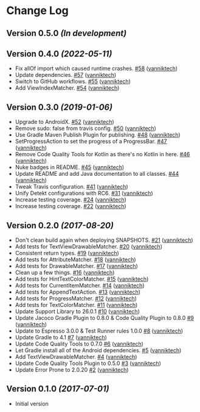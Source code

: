 # Change Log

Version 0.5.0 *(In development)*
--------------------------------

Version 0.4.0 *(2022-05-11)*
----------------------------

- Fix allOf import which caused runtime crashes. [\#58](https://github.com/vanniktech/espresso-utils/pull/58) ([vanniktech](https://github.com/vanniktech))
- Update dependencies. [\#57](https://github.com/vanniktech/espresso-utils/pull/57) ([vanniktech](https://github.com/vanniktech))
- Switch to GitHub workflows. [\#55](https://github.com/vanniktech/espresso-utils/pull/55) ([vanniktech](https://github.com/vanniktech))
- Add ViewIndexMatcher. [\#54](https://github.com/vanniktech/espresso-utils/pull/54) ([vanniktech](https://github.com/vanniktech))

Version 0.3.0 *(2019-01-06)*
----------------------------

- Upgrade to AndroidX. [\#52](https://github.com/vanniktech/espresso-utils/pull/52) ([vanniktech](https://github.com/vanniktech))
- Remove sudo: false from travis config. [\#50](https://github.com/vanniktech/espresso-utils/pull/50) ([vanniktech](https://github.com/vanniktech))
- Use Gradle Maven Publish Plugin for publishing. [\#48](https://github.com/vanniktech/espresso-utils/pull/48) ([vanniktech](https://github.com/vanniktech))
- SetProgressAction to set the progress of a ProgressBar. [\#47](https://github.com/vanniktech/espresso-utils/pull/47) ([vanniktech](https://github.com/vanniktech))
- Remove Code Quality Tools for Kotlin as there's no Kotlin in here. [\#46](https://github.com/vanniktech/espresso-utils/pull/46) ([vanniktech](https://github.com/vanniktech))
- Nuke badges in README. [\#45](https://github.com/vanniktech/espresso-utils/pull/45) ([vanniktech](https://github.com/vanniktech))
- Update README and add Java documentation to all classes. [\#44](https://github.com/vanniktech/espresso-utils/pull/44) ([vanniktech](https://github.com/vanniktech))
- Tweak Travis configuration. [\#41](https://github.com/vanniktech/espresso-utils/pull/41) ([vanniktech](https://github.com/vanniktech))
- Unify Detekt configurations with RC6. [\#31](https://github.com/vanniktech/espresso-utils/pull/31) ([vanniktech](https://github.com/vanniktech))
- Increase testing coverage. [\#24](https://github.com/vanniktech/espresso-utils/pull/24) ([vanniktech](https://github.com/vanniktech))
- Increase testing coverage. [\#22](https://github.com/vanniktech/espresso-utils/pull/22) ([vanniktech](https://github.com/vanniktech))

Version 0.2.0 *(2017-08-20)*
----------------------------

- Don't clean build again when deploying SNAPSHOTS. [\#21](https://github.com/vanniktech/espresso-utils/pull/21) ([vanniktech](https://github.com/vanniktech))
- Add tests for TextViewDrawableMatcher. [\#20](https://github.com/vanniktech/espresso-utils/pull/20) ([vanniktech](https://github.com/vanniktech))
- Consistent return types. [\#19](https://github.com/vanniktech/espresso-utils/pull/19) ([vanniktech](https://github.com/vanniktech))
- Add tests for AttributeMatcher. [\#18](https://github.com/vanniktech/espresso-utils/pull/18) ([vanniktech](https://github.com/vanniktech))
- Add tests for DrawableMatcher. [\#17](https://github.com/vanniktech/espresso-utils/pull/17) ([vanniktech](https://github.com/vanniktech))
- Clean up a few things. [\#16](https://github.com/vanniktech/espresso-utils/pull/16) ([vanniktech](https://github.com/vanniktech))
- Add tests for HintTextColorMatcher. [\#15](https://github.com/vanniktech/espresso-utils/pull/15) ([vanniktech](https://github.com/vanniktech))
- Add tests for CurrentItemMatcher. [\#14](https://github.com/vanniktech/espresso-utils/pull/14) ([vanniktech](https://github.com/vanniktech))
- Add tests for AppendTextAction. [\#13](https://github.com/vanniktech/espresso-utils/pull/13) ([vanniktech](https://github.com/vanniktech))
- Add tests for ProgressMatcher. [\#12](https://github.com/vanniktech/espresso-utils/pull/12) ([vanniktech](https://github.com/vanniktech))
- Add tests for TextColorMatcher. [\#11](https://github.com/vanniktech/espresso-utils/pull/11) ([vanniktech](https://github.com/vanniktech))
- Update Support Library to 26.0.1 [\#10](https://github.com/vanniktech/espresso-utils/pull/10) ([vanniktech](https://github.com/vanniktech))
- Update Jacoco Gradle Plugin to 0.8.0 & Code Quality Plugin to 0.8.0 [\#9](https://github.com/vanniktech/espresso-utils/pull/9) ([vanniktech](https://github.com/vanniktech))
- Update to Espresso 3.0.0 & Test Runner rules 1.0.0 [\#8](https://github.com/vanniktech/espresso-utils/pull/8) ([vanniktech](https://github.com/vanniktech))
- Update Gradle to 4.1 [\#7](https://github.com/vanniktech/espresso-utils/pull/7) ([vanniktech](https://github.com/vanniktech))
- Update Code Quality Tools to 0.7.0 [\#6](https://github.com/vanniktech/espresso-utils/pull/6) ([vanniktech](https://github.com/vanniktech))
- Let Gradle install all of the Android dependencies. [\#5](https://github.com/vanniktech/espresso-utils/pull/5) ([vanniktech](https://github.com/vanniktech))
- Add TextViewDrawableMatcher. [\#4](https://github.com/vanniktech/espresso-utils/pull/4) ([vanniktech](https://github.com/vanniktech))
- Update Code Quality Tools Plugin to 0.5.0 [\#3](https://github.com/vanniktech/espresso-utils/pull/3) ([vanniktech](https://github.com/vanniktech))
- Update Error Prone to 2.0.20 [\#2](https://github.com/vanniktech/espresso-utils/pull/2) ([vanniktech](https://github.com/vanniktech))

Version 0.1.0 *(2017-07-01)*
----------------------------

- Initial version
